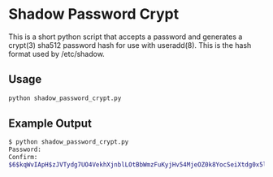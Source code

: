 # Shadow Password Crypt

This is a short python script that accepts a password and generates a crypt(3)
sha512 password hash for use with useradd(8). This is the hash format used
by /etc/shadow.

## Usage

```bash
python shadow_password_crypt.py
```

## Example Output

```bash
$ python shadow_password_crypt.py
Password:
Confirm:
$6$kqWvIApH$zJVTydg7UO4VekhXjnblLOtBbWmzFuKyjHv54MjeOZ0k8YocSeiXtdg0x5l/jZKLBNFNpbFB0Pv6OhZVv3RD81
```
